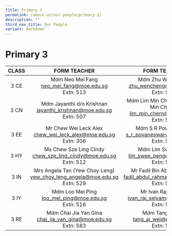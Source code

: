 ```yaml
---
title: Primary 3
permalink: /about-us/our-people/primary-3/
description: ""
third_nav_title: Our People
variant: markdown
---
```

# Primary 3

| CLASS |                               FORM TEACHER                              |                            FORM TEACHER                            |
|:-----:|:----------------------------------------:|:----------------------------------------:|
|  3 CE | Mdm Neo Mei Fang<br>[neo_mei_fang@moe.edu.sg](mailto:neo_mei_fang@moe.edu.sg)<br>Extn: 513          | Mdm Zhu WenCheng<br>[zhu_wencheng@moe.edu.sg](mailto:zhu_wencheng@moe.edu.sg)<br>Extn: 508 |
|  3 CN |Mdm Jayanthi d/o Krishnan <br>[jayanthi_krishnan@moe.edu.sg](mailto:jayanthi_krishnan@moe.edu.sg)<br>Extn: 507 | Mdm Lim Min Chern (Mrs Chin Min Chern)<br>[lim_min_chern@moe.edu.sg](mailto:lim_min_chern@moe.edu.sg)<br>Extn: 541     |
|  3 EE |Mr Chew Wei Leck Alex <br>[chew_wei_leck_alex@moe.edu.sg](mailto:chew_wei_leck_alex@moe.edu.sg)<br>Extn: 306         |Mdm S R Povaneswary<br>[s_r_povaneswary@moe.edu.sg](mailto:s_r_povaneswary@moe.edu.sg)<br>Extn: 531   |
|  3 HY | Ms Chew Sze Ling Cindy <br>[chew_sze_ling_cindy@moe.edu.sg](mailto:chew_sze_ling_cindy@moe.edu.sg)<br>Extn: 512    |         Mdm Lim Swee Peng<br>[lim_swee_peng@moe.edu.sg](mailto:lim_swee_peng@moe.edu.sg)<br>Extn: 502        |
|  3 IN |  Mrs Angela Tan (Yew Choy Leng)<br>[yew_choy_leng_angela@moe.edu.sg](mailto:yew_choy_leng_angela@moe.edu.sg)<br>Extn: 529         |   Mr Fadil Bin Abdul Rahman <br>[fadil_abdul_rahman@moe.edu.sg](mailto:fadil_abdul_rahman@moe.edu.sg)<br>Extn: 584   |
|  3 IY | Mdm Loo Mei Ping<br>[loo_mei_ping@moe.edu.sg](mailto:loo_mei_ping@moe.edu.sg)<br>Extn: 516 |Mr Ivan Raj Selvam<br>[ivan_raj_selvam@moe.edu.sg](mailto:ivan_raj_selvam@moe.edu.sg)<br>Extn: 543|
|  3 RE |    Mdm Chai Jia Yan Gina<br> [chai_jia_yan_gina@moe.edu.sg](mailto:chai_jia_yan_gina@moe.edu.sg)<br>Extn: 583    |   Mdm Tang Ai Wei <br> [tang_ai_wei@moe.edu.sg](mailto:tang_ai_wei@moe.edu.sg)<br>Extn: 513     |